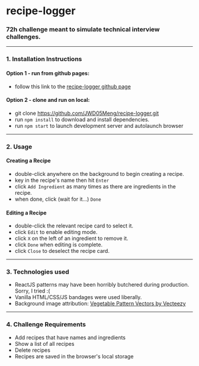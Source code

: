 # recipe-logger
### 72h challenge meant to simulate technical interview challenges.
---
### 1. Installation Instructions
  #### Option 1 - run from github pages:
  - follow this link to the [recipe-logger github page](https://jwd05meng.github.io/recipe-logger/)
  #### Option 2 - clone and run on local:
  - git clone https://github.com/JWD05Meng/recipe-logger.git
  - run `npm install` to download and install dependencies.
  - run `npm start` to launch development server and autolaunch browser
---
### 2. Usage
  #### Creating a Recipe
  - double-click anywhere on the background to begin creating a recipe.
  - key in the recipe's name then hit `Enter`
  - click `Add Ingredient` as many times as there are ingredients in the recipe.
  - when done, click (wait for it...) `Done`
  #### Editing a Recipe
  - double-click the relevant recipe card to select it.
  - click `Edit` to enable editing mode.
  - click `X` on the left of an ingredient to remove it.
  - click `Done` when editing is complete.
  - click `Close` to deselect the recipe card.
---
### 3. Technologies used
  - ReactJS patterns may have been horribly butchered during production. Sorry, I tried :(
  - Vanilla HTML/CSS/JS bandages were used liberally.
  - Background image attribution: [Vegetable Pattern Vectors by Vecteezy](https://www.vecteezy.com/free-vector/vegetable-pattern)


---
### 4. Challenge Requirements
  - Add recipes that have names and ingredients
  - Show a list of all recipes
  - Delete recipes
  - Recipes are saved in the browser's local storage
